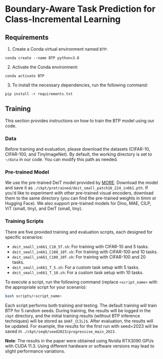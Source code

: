 # Boundary-Aware Task Prediction for Class-Incremental Learning

## Requirements

1. Create a Conda virtual environment named `BTP`:

```
conda create --name BTP python=3.8
```

2. Activate the Conda environment:

```
conda activate BTP
```

3. To install the necessary dependencies, run the following command:

```
pip install -r requirements.txt
```


## Training

This section provides instructions on how to train the BTP model using our code.

### Data

Before training and evaluation, please download the datasets (CIFAR-10, CIFAR-100, and TinyImageNet). By default, the working directory is set to `~/data` in our code. You can modify this path as needed.

### Pre-trained Model

We use the pre-trained DeiT model provided by [MORE](https://github.com/k-gyuhak/MORE). Download the model and save it as `./ckpt/pretrained/deit_small_patch16_224_in661.pth`. If you'd like to experiment with other pre-trained visual encoders, download them to the same directory (you can find the pre-trained weights in timm or Hugging Face). We also support pre-trained models for Dino, MAE, CILP, ViT (small, tiny), and DeiT (small, tiny).

### Training Scripts

There are five provided training and evaluation scripts, each designed for specific scenarios:

- `deit_small_in661_C10_5T.sh`: For training with CIFAR-10 and 5 tasks.
- `deit_small_in661_C100_10T.sh`: For training with CIFAR-100 and 10 tasks.
- `deit_small_in661_C100_20T.sh`: For training with CIFAR-100 and 20 tasks.
- `deit_small_in661_T_5.sh`: For a custom task setup with 5 tasks.
- `deit_small_in661_T_10.sh`: For a custom task setup with 10 tasks.

To execute a script, run the following command (replace `<script_name>` with the appropriate script for your scenario):

```bash
bash scripts/<script_name>
```

Each script performs both training and testing. The default training will train BTP for 5 random seeds. During training, the results will be logged in the `ckpt` directory, and the initial training results (without BTP inference techniques) will be stored as `$HAT_{CIL}$`. After evaluation, the results will be updated.
For example, the results for the first run with seed=2023 will be saved in `./ckpt/seq0/seed2023/progressive_main_2023`.

**Note**: The results in the paper were obtained using Nvidia RTX3090 GPUs with CUDA 11.3. Using different hardware or software versions may lead to slight performance variations.
